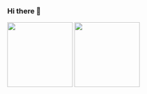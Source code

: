 <h3>Hi there 👋</h3>

<div>
  <img src='https://github-readme-stats.vercel.app/api?username=matheusarro&theme=react&count_private=true&show_icons=true' height='150em' />
  <img src='https://github-readme-stats.vercel.app/api/top-langs/?username=matheusarro&layout=compact&theme=react' height='150em' />
</div>

<!--
**matheusarro/matheusarro** is a ✨ _special_ ✨ repository because its `README.md` (this file) appears on your GitHub profile.

Here are some ideas to get you started:

- 🔭 I’m currently working on ...
- 🌱 I’m currently learning ...
- 👯 I’m looking to collaborate on ...
- 🤔 I’m looking for help with ...
- 💬 Ask me about ...
- 📫 How to reach me: ...
- 😄 Pronouns: ...
- ⚡ Fun fact: ...
-->

